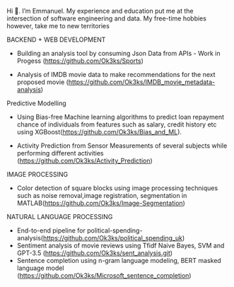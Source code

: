 Hi 👋. I’m Emmanuel. My experience and education put me at the intersection of software engineering and data. My free-time hobbies however, take me to new territories

BACKEND + WEB DEVELOPMENT
- Building an analysis tool by consuming Json Data from APIs - Work in Progess (https://github.com/Ok3ks/Sports)

- Analysis of IMDB movie data to make recommendations for the next proposed movie (https://github.com/Ok3ks/IMDB_movie_metadata-analysis)

Predictive Modelling 

- Using Bias-free Machine learning algorithms to predict loan repayment chance of individuals from features such as salary, credit history etc using XGBoost(https://github.com/Ok3ks/Bias_and_ML).

- Activity Prediction from Sensor Measurements of several subjects while performing different activities (https://github.com/Ok3ks/Activity_Prediction)

IMAGE PROCESSING

- Color detection of square blocks using image processing techniques such as noise removal,image registration, segmentation in MATLAB(https://github.com/Ok3ks/Image-Segmentation)

NATURAL LANGUAGE PROCESSING

- End-to-end pipeline for political-spending-analysis(https://github.com/Ok3ks/political_spending_uk)
- Sentiment analysis of movie reviews using Tfidf Naive Bayes, SVM and GPT-3.5 (https://github.com/Ok3ks/sent_analysis.git)
- Sentence completion using n-gram language modeling, BERT masked language model (https://github.com/Ok3ks/Microsoft_sentence_completion)
